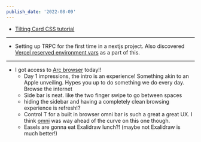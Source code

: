 ```yaml
---
publish_date: '2022-08-09'
---
```

- [Tilting Card CSS tutorial](https://www.youtube.com/watch?v=eOJTj_mWJds)

---
- Setting up TRPC for the first time in a nextjs project. Also discovered [Vercel reserved environment vars](https://vercel.com/docs/concepts/projects/environment-variables#system-environment-variables) as a part of this.

---

- I got access to [Arc browser](https://thebrowser.company/) today!!
	- Day 1 impressions, the intro is an experience! Something akin to an Apple unveiling. Hypes you up to do something we do every day. Browse the internet
	- Side bar is neat. like the two finger swipe to go between spaces
	- hiding the sidebar and having a completely clean browsing experience is refresh!?
	- Control T for a built in browser omni bar is such a great a great UX. I think [omni](https://chrome.google.com/webstore/detail/omni-bookmark-history-tab/mapjgeachilmcbbokkgcbgpbakaaeehi) was way ahead of the curve on this one though.
	- Easels are gonna eat Exalidraw lunch?! (maybe not Exalidraw is much better!)
